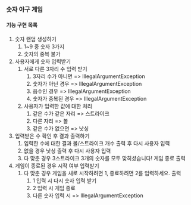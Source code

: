 ### 숫자 야구 게임
#### 기능 구현 목록
1. 숫자 랜덤 생성하기
    1. 1~9 중 숫자 3가지
   2. 숫자의 중복 불가
2. 사용자에게 숫자 입력받기
   1. 서로 다른 3자리 수 입력 받기
      1. 3자리 수가 아니면 => IllegalArgumentException
      2. 숫자가 아닌 경우 => IllegalArgumentException
      3. 음수인 경우 => IllegalArgumentException
      4. 숫자가 중복된 경우 => IllegalArgumentException
   2. 사용자가 입력한 값에 대한 처리
      1. 같은 수가 같은 자리 => 스트라이크
      2. 다른 자리 => 볼
      3. 같은 수가 없으면 => 낫싱
3. 입력받은 수 확인 후 결과 출력하기
   1. 입력한 수에 대한 결과 볼/스트라이크 개수 출력 후 다시 사용자 입력
   2. 없을 경우 낫싱 출력 후 다시 사용자 입력
   3. 다 맞춘 경우 3스트라이크 3개의 숫자를 모두 맞히셨습니다! 게임 종료 출력
4. 게임이 종료된 경우 시작 여부 입력받기
   1. 다 맞춘 경우 게임을 새로 시작하려면 1, 종료하려면 2를 입력하세요. 출력
      1. 1 입력 시 다시 숫자 입력 받기
      2. 2 입력 시 게임 종료
      3. 다른 숫자 입력 시 => IllegalArgumentException
    
